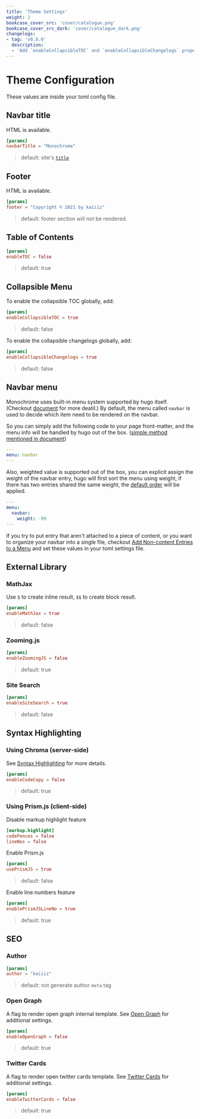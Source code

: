 ```yaml
---
title: 'Theme Settings'
weight: 2
bookcase_cover_src: 'cover/catalogue.png'
bookcase_cover_src_dark: 'cover/catalogue_dark.png'
changelogs:
- tag: 'v0.8.0'
  description:
  - 'Add `enableCollapsibleTOC` and `enableCollapsibleChangelogs` properties'
---
```


# Theme Configuration

These values are inside your toml config file.

## Navbar title

HTML is available.

```toml
[params]
navbarTitle = "Monochrome"
```

> default: site's [`title`](/hugo-theme-monochrome/configuration/site#site-title)

## Footer

HTML is available.

```toml
[params]
footer = "Copyright © 2021 by kaiiiz"
```

> default: footer section will not be rendered.

## Table of Contents

```toml
[params]
enableTOC = false
```

> default: true

## Collapsible Menu

To enable the collapsible TOC globally, add:

```toml
[params]
enableCollapsibleTOC = true
```

> default: false

To enable the collapsible changelogs globally, add:

```toml
[params]
enableCollapsibleChangelogs = true
```

> default: false

## Navbar menu

Monochrome uses built-in menu system supported by hugo itself. (Checkout [document](https://gohugo.io/content-management/menus) for more deatil.) By default, the menu called `navbar` is used to decide which item need to be rendered on the navbar.

So you can simply add the following code to your page front-matter, and the menu info will be handled by hugo out of the box. ([simple method mentioned in document](https://gohugo.io/content-management/menus#simple))

```yaml
---
menu: navbar
---
```

Also, weighted value is supported out of the box, you can explicit assign the weight of the navbar entry, hugo will first sort the menu using weight, if there has two entries shared the same weight, the [default order](https://gohugo.io/templates/lists/#order-content) will be applied.

```yaml
---
menu:
  navbar:
    weight: -99
---
```

If you try to put entry that aren't attached to a piece of content, or you want to organize your navbar into a single file, checkout [Add Non-content Entries to a Menu](https://gohugo.io/content-management/menus#add-non-content-entries-to-a-menu) and set these values in your toml settings file.

## External Library

### MathJax

Use `$` to create inline result, `$$` to create block result.

```toml
[params]
enableMathJax = true
```

> default: false


### Zooming.js

```toml
[params]
enableZoomingJS = false
```

> default: true

### Site Search

```toml
[params]
enableSiteSearch = true
```

> default: false

## Syntax Highlighting

### Using Chroma (server-side)

See [Syntax Highlighting](https://gohugo.io/content-management/syntax-highlighting) for more details.

```toml
[params]
enableCodeCopy = false
```

> default: true

### Using Prism.js (client-side)

Disable markup highlight feature

```toml
[markup.highlight]
codeFences = false
lineNos = false
```

Enable Prism.js

```toml
[params]
usePrismJS = true
```

> default: false

Enable line numbers feature

```toml
[params]
enablePrismJSLineNo = true
```

> default: true

## SEO

### Author

```toml
[params]
author = "kaiiiz"
```

> default: not generate author `meta` tag


### Open Graph

A flag to render open graph internal template. See [Open Graph](https://gohugo.io/templates/internal#open-graph) for additional settings.

```toml
[params]
enableOpenGraph = false
```

> default: true

### Twitter Cards

A flag to render open twitter cards template. See [Twitter Cards](https://gohugo.io/templates/internal#twitter-cards) for additional settings.

```toml
[params]
enableTwitterCards = false
```

> default: true
